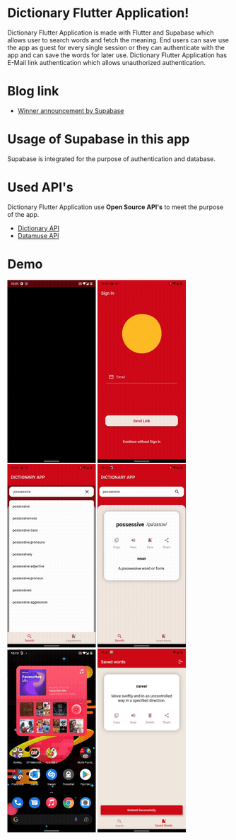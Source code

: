 # Dictionary Flutter Application!

Dictionary Flutter Application is made with Flutter and Supabase which allows user to search words and fetch the meaning. End users can save use the app as guest for every single session or they can authenticate with the app and can save the words for later use. Dictionary Flutter Application has E-Mail link authentication which allows unauthorized authentication. 


# Blog link

- [Winner announcement by Supabase](https://supabase.io/blog/2021/08/09/hackathon-winners)


# Usage of Supabase in this app

Supabase is integrated for the purpose of authentication and database.

# Used API's

Dictionary Flutter Application use **Open Source API's** to meet the purpose of the app.

 - [Dictionary API](https://dictionaryapi.dev/)
 - [Datamuse API](https://www.datamuse.com/api/)

# Demo

<img src="readme-assets/intro.gif" width="200"> <img src="readme-assets/guest.gif" width="200">  <img src="readme-assets/suggestion.gif" width="200">  <img src="readme-assets/result.gif" width="200"> <img src="readme-assets/deep_link.gif" width="200">  <img src="readme-assets/delete.png" width="200">   
